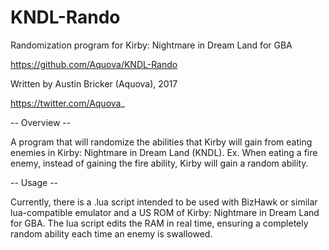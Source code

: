 # KNDL-Rando

Randomization program for Kirby: Nightmare in Dream Land for GBA

https://github.com/Aquova/KNDL-Rando

Written by Austin Bricker (Aquova), 2017

https://twitter.com/Aquova_

-- Overview --

A program that will randomize the abilities that Kirby will gain from eating enemies in Kirby: Nightmare in Dream Land (KNDL).
Ex. When eating a fire enemy, instead of gaining the fire ability, Kirby will gain a random ability.

-- Usage --

Currently, there is a .lua script intended to be used with BizHawk or similar lua-compatible emulator and a US ROM of Kirby: Nightmare in Dream Land for GBA.
The lua script edits the RAM in real time, ensuring a completely random ability each time an enemy is swallowed.
